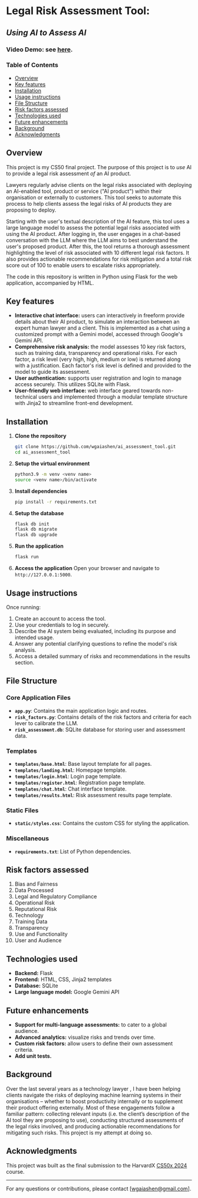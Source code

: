 # Legal Risk Assessment Tool: 
## _Using AI to Assess AI_

### Video Demo: see [here](https://youtu.be/-esWFN2BpFo).

### Table of Contents
- [Overview](#overview)
- [Key features](#key-features)
- [Installation](#installation)
- [Usage instructions](#usage-instructions)
- [File Structure](#file-structure)
- [Risk factors assessed](#risk-factors-assessed)
- [Technologies used](#technologies-used)
- [Future enhancements](#future-enhancements)
- [Background](#background)
- [Acknowledgments](#acknowledgments)

## Overview
This project is my CS50 final project. The purpose of this project is to _use_ AI to provide a legal risk assessment _of_ an AI product. 

Lawyers regularly advise clients on the legal risks associated with deploying an AI-enabled tool, product or service ("AI product") within their organisation or externally to customers. This tool seeks to automate this process to help clients assess the legal risks of AI products they are proposing to deploy. 

Starting with the user's textual description of the AI feature, this tool uses a large language model to assess the potential legal risks associated with using the AI product. After logging in, the user engages in a chat-based conversation with the LLM where the LLM aims to best understand the user's proposed product. After this, the tool returns a thorough assessment highlighting the level of risk associated with 10 different legal risk factors. It also provides actionable recommendations for risk mitigation and a total risk score out of 100 to enable users to escalate risks appropriately.

The code in this repository is written in Python using Flask for the web application, accompanied by HTML. 

## Key features
- **Interactive chat interface:** users can interactively in freeform provide details about their AI product, to simulate an interaction between an expert human lawyer and a client. This is implemented as a chat using a customized prompt with a Gemini model, accessed through Google's Gemini API.
- **Comprehensive risk analysis:** the model assesses 10 key risk factors, such as training data, transparency and operational risks. For each factor, a risk level (very high, high, medium or low) is returned along with a justification. Each factor's risk level is defined and provided to the model to guide its assessment.
- **User authentication:** supports user registration and login to manage access securely. This utilizes SQLite with Flask.
- **User-friendly web interface:** web interface geared towards non-technical users and implemented through a modular template structure with Jinja2 to streamline front-end development.

## Installation

1. **Clone the repository**
    ```bash
    git clone https://github.com/wgaiashen/ai_assessment_tool.git
    cd ai_assessment_tool
    ```

2. **Setup the virtual environment**
    ```bash
    python3.9 -m venv <venv name>
    source <venv name>/bin/activate
    ```

3. **Install dependencies**
    ```bash
    pip install -r requirements.txt
    ```

4. **Setup the database**
    ```bash
    flask db init
    flask db migrate
    flask db upgrade
    ```

5. **Run the application**
    ```bash
    flask run
    ```

6. **Access the application**
    Open your browser and navigate to `http://127.0.0.1:5000`.

## Usage instructions

Once running:
1. Create an account to access the tool.
2. Use your credentials to log in securely.
3. Describe the AI system being evaluated, including its purpose and intended usage.
4. Answer any potential clarifying questions to refine the model's risk analysis.
5. Access a detailed summary of risks and recommendations in the results section.

## File Structure

### Core Application Files
- **`app.py`**: Contains the main application logic and routes.
- **`risk_factors.py`**: Contains details of the risk factors and criteria for each lever to calibrate the LLM.
- **`risk_assessment.db`**: SQLite database for storing user and assessment data.

### Templates
- **`templates/base.html`**: Base layout template for all pages.
- **`templates/landing.html`**: Homepage template.
- **`templates/login.html`**: Login page template.
- **`templates/register.html`**: Registration page template.
- **`templates/chat.html`**: Chat interface template.
- **`templates/results.html`**: Risk assessment results page template.

### Static Files
- **`static/styles.css`**: Contains the custom CSS for styling the application.

### Miscellaneous
- **`requirements.txt`**: List of Python dependencies.

## Risk factors assessed
1. Bias and Fairness
2. Data Processed
3. Legal and Regulatory Compliance
4. Operational Risk
5. Reputational Risk
6. Technology
7. Training Data
8. Transparency
9. Use and Functionality
10. User and Audience

## Technologies used
- **Backend:** Flask
- **Frontend:** HTML, CSS, Jinja2 templates
- **Database:** SQLite
- **Large language model:** Google Gemini API

## Future enhancements
- **Support for multi-language assessments:** to cater to a global audience.
- **Advanced analytics:** visualize risks and trends over time.
- **Custom risk factors:** allow users to define their own assessment criteria.
- **Add unit tests.** 

## Background
Over the last several years as a technology lawyer , I have been helping clients navigate the risks of deploying machine learning systems in their organisations – whether to boost productivity internally or to supplement their product offering externally. Most of these engagements follow a familiar pattern: collecting relevant inputs (i.e. the client’s description of the AI tool they are proposing to use), conducting structured assessments of the legal risks involved, and producing actionable recommendations for mitigating such risks. This project is my attempt at doing so.

## Acknowledgments
This project was built as the final submission to the HarvardX [CS50x 2024](https://cs50.harvard.edu/x/2024/) course. 

---
For any questions or contributions, please contact [wgaiashen@gmail.com].

